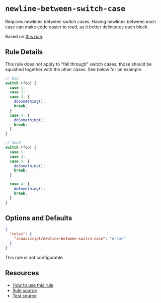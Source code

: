 # `newline-between-switch-case`

Requires newlines between switch cases. Having newlines between each case can make code easier to read, as it better delineates each block.

Based on [this rule](https://github.com/lukeapage/eslint-plugin-switch-case/blob/master/docs/rules/newline-between-switch-case.md).

## Rule Details

This rule does not apply to "fall through" switch cases; those should be squished together with the other cases. See below for an example.

```ts
// Bad
switch (foo) {
  case 1:
  case 2:
  case 3: {
    doSomething();
    break;
  }
  case 4: {
    doSomething();
    break;
  }
}

// Good
switch (foo) {
  case 1:
  case 2:
  case 3: {
    doSomething();
    break;
  }

  case 4: {
    doSomething();
    break;
  }
}
```

## Options and Defaults

```json
{
  "rules": {
    "isaacscript/newline-between-switch-case": "error"
  }
}
```

This rule is not configurable.

## Resources

- [How to use this rule](../../README.md#install--usage)
- [Rule source](../../src/rules/newline-between-switch-case.ts)
- [Test source](../../tests/rules/newline-between-switch-case.test.ts)
